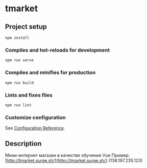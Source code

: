 # tmarket

## Project setup
```
npm install
```

### Compiles and hot-reloads for development
```
npm run serve
```

### Compiles and minifies for production
```
npm run build
```

### Lints and fixes files
```
npm run lint
```

### Customize configuration
See [Configuration Reference](https://cli.vuejs.org/config/).

## Description

Мини-интернет магазин в качестве обучения Vue
Пример: [http://tmarket.surge.sh/](http://tmarket.surge.sh/) (138.197.235.123)

